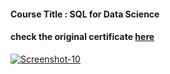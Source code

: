 #### Course Title : SQL for Data Science
#### check the original certificate <a href="https://coursera.org/share/2e31577fc2324abd4a7bf8a7eea7d5dc">here</a>
<a href="https://github.com/ahmedosaka/snippets/blob/main/Coursera/Learn%20SQL%20Basics%20for%20Data%20Science%20Specialization/src/SQL%20for%20Data%20Science.jpg"><img src="https://github.com/ahmedosaka/snippets/blob/main/Coursera/Learn%20SQL%20Basics%20for%20Data%20Science%20Specialization/src/SQL%20for%20Data%20Science.jpg" alt="Screenshot-10" border="0"></a>
